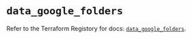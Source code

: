 # `data_google_folders`

Refer to the Terraform Registory for docs: [`data_google_folders`](https://registry.terraform.io/providers/hashicorp/google-beta/4.83.0/docs/data-sources/google_folders).
